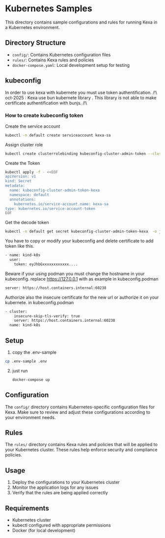 # Kubernetes Samples

This directory contains sample configurations and rules for running Kexa in a Kubernetes environment.

## Directory Structure

- `config/`: Contains Kubernetes configuration files
- `rules/`: Contains Kexa rules and policies
- `docker-compose.yaml`: Local development setup for testing

## kubeconfig
In order to use kexa with kubernete you must use token authentification.
/!\ oct-2025 : Kexa use bun kubernete library . This library is not able to make certificate authentification with bunjs. /!\
### How to create kubeconfig token
Create the service account
```bash
kubectl -n default create serviceaccount kexa-sa
```
Assign cluster role
```bash
kubectl create clusterrolebinding kubeconfig-cluster-admin-token --clusterrole=cluster-admin --serviceaccount=default:kexa-sa
```
Create the Token
```bash
kubectl apply -f - <<EOF
apiVersion: v1
kind: Secret
metadata:
  name: kubeconfig-cluster-admin-token-kexa
  namespace: default
  annotations:
    kubernetes.io/service-account.name: kexa-sa
type: kubernetes.io/service-account-token
EOF
```
Get the decode token
```bash
kubectl -n default get secret kubeconfig-cluster-admin-token-kexa  -o jsonpath='{.data.token}' | base64 --decode
```

You have to copy or modify your kubeconfig and delete certificate to add token like this.
```bash
- name: kind-k8s
  user:
    token: eyJhbGxxxxxxxxxxxx....
```

Beware if your using podman you must change the hostname in your kubeconfig.
replace https://127.0.0.1 with as example 
in kubeconfig.podman
```bash
server: https://host.containers.internal:60238
```

Authorize also the insecure certificate for the new url or authorize it on your kubernete.
in kubeconfig.podman
```bash
- cluster:
    insecure-skip-tls-verify: true
    server: https://host.containers.internal:60238
  name: kind-k8s
```


## Setup

1. copy the .env-sample
```bash
cp .env-sample .env
```
2. just run 

    ```bash
    docker-compose up
    ```

## Configuration

The `config/` directory contains Kubernetes-specific configuration files for Kexa. Make sure to review and adjust these configurations according to your environment needs.

## Rules

The `rules/` directory contains Kexa rules and policies that will be applied to your Kubernetes cluster. These rules help enforce security and compliance policies.

## Usage

1. Deploy the configurations to your Kubernetes cluster
2. Monitor the application logs for any issues
3. Verify that the rules are being applied correctly

## Requirements

- Kubernetes cluster
- kubectl configured with appropriate permissions
- Docker (for local development)
